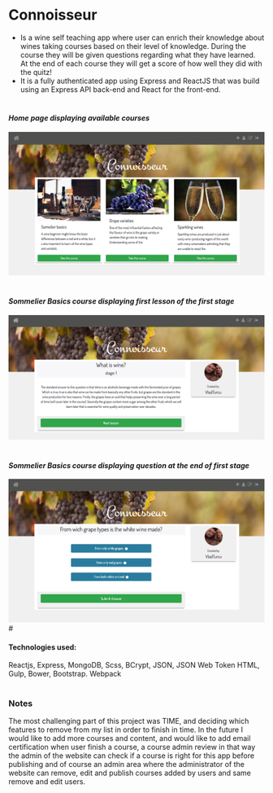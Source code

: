 # <h1>Connoisseur</h1>


 - Is a wine self teaching app where user can enrich their knowledge about wines taking courses based on their level of knowledge. During the course they will be given questions regarding what they have learned. At the end of each course they will get a score of how well they did with the quitz!
 - It is a fully authenticated app using Express and ReactJS that was build using an Express API back-end and React for the front-end.

# <h4><em>Home page displaying available courses</em></h4>
<img src="src/images/home.png" />


# <h4><em>Sommelier Basics course displaying first lesson of the first stage</em></h4>
<img src="src/images/course-lesson.png" />


# <h4><em>Sommelier Basics course displaying question at the end of first stage</em></h4>
<img src="src/images/question.png" />
# <h4>Technologies used:</h4>
Reactjs, Express, MongoDB, Scss, BCrypt, JSON, JSON Web Token  HTML, Gulp, Bower, Bootstrap. Webpack


# <h3>Notes</h3>
The most challenging part of this project was TIME, and deciding which features to remove from my list in order to finish in time.
In the future I would like to add more courses and content, and would like to add email certification when user finish a course, a course admin review in that way the admin of the website can check if a course is right for this app before publishing and of course an admin area where the administrator of the website can remove, edit and publish courses added by users and same remove and edit users.
